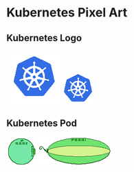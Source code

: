 # Kubernetes Pixel Art
## Kubernetes Logo
![kubernetes logo 125px](https://github.com/terminatingcode/k8s/blob/master/k8s_logo_125px.png)
![kubernetes logo 75px](https://github.com/terminatingcode/k8s/blob/master/k8s_logo_75px.png)
## Kubernetes Pod
![Pod circle](https://github.com/terminatingcode/k8s/blob/master/pod.png)
![Pea Pod](https://github.com/terminatingcode/k8s/blob/master/peapod.png)
